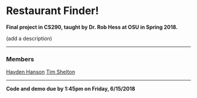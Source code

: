 # Restaurant Finder!

**Final project in CS290, taught by Dr. Rob Hess at OSU in Spring 2018.**

(add a description)

---
### Members
[Hayden Hanson](https://github.com/hansohay)
[Tim Shelton](https://github.com/sheltoti)

---

**Code and demo due by 1:45pm on Friday, 6/15/2018**
